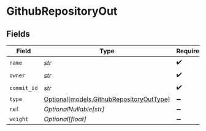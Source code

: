 # GithubRepositoryOut


## Fields

| Field                                                                            | Type                                                                             | Required                                                                         | Description                                                                      |
| -------------------------------------------------------------------------------- | -------------------------------------------------------------------------------- | -------------------------------------------------------------------------------- | -------------------------------------------------------------------------------- |
| `name`                                                                           | *str*                                                                            | :heavy_check_mark:                                                               | N/A                                                                              |
| `owner`                                                                          | *str*                                                                            | :heavy_check_mark:                                                               | N/A                                                                              |
| `commit_id`                                                                      | *str*                                                                            | :heavy_check_mark:                                                               | N/A                                                                              |
| `type`                                                                           | [Optional[models.GithubRepositoryOutType]](../models/githubrepositoryouttype.md) | :heavy_minus_sign:                                                               | N/A                                                                              |
| `ref`                                                                            | *OptionalNullable[str]*                                                          | :heavy_minus_sign:                                                               | N/A                                                                              |
| `weight`                                                                         | *Optional[float]*                                                                | :heavy_minus_sign:                                                               | N/A                                                                              |
